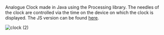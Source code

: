 Analogue Clock made in Java using the Processing library.
The needles of the clock are controlled via the time on the device on which the clock is displayed.
The JS version can be found [here](https://www.khanacademy.org/computer-programming/analogue-clock/6669260049399808).

![clock (2)](https://user-images.githubusercontent.com/116943667/224417210-a03d7255-0bd1-418b-a730-ed5980c2009e.png)

